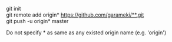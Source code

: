 git init  
git remote add origin* https://github.com/garameki/**.git  
git push -u origin* master  
  
Do not specify * as same as any existed origin name (e.g. 'origin')  
